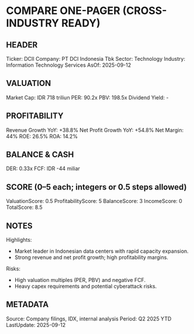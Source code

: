 # COMPARE ONE-PAGER (CROSS-INDUSTRY READY)

## HEADER
Ticker: DCII
Company: PT DCI Indonesia Tbk
Sector: Technology
Industry: Information Technology Services
AsOf: 2025-09-12

## VALUATION
Market Cap: IDR 718 triliun
PER: 90.2x
PBV: 198.5x
Dividend Yield: -

## PROFITABILITY
Revenue Growth YoY: +38.8%
Net Profit Growth YoY: +54.8%
Net Margin: 44%
ROE: 26.5%
ROA: 14.2%

## BALANCE & CASH
DER: 0.33x
FCF: IDR -44 miliar

## SCORE (0–5 each; integers or 0.5 steps allowed)
ValuationScore: 0.5
ProfitabilityScore: 5
BalanceScore: 3
IncomeScore: 0
TotalScore: 8.5

## NOTES
Highlights:
- Market leader in Indonesian data centers with rapid capacity expansion.
- Strong revenue and net profit growth; high profitability margins.

Risks:
- High valuation multiples (PER, PBV) and negative FCF.
- Heavy capex requirements and potential cyberattack risks.

## METADATA
Source: Company filings, IDX, internal analysis
Period: Q2 2025 YTD
LastUpdate: 2025-09-12